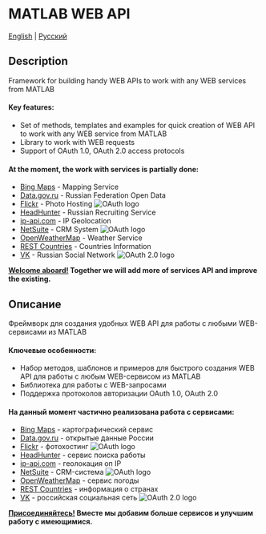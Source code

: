 # MATLAB WEB API
[English](https://github.com/ETMC-Exponenta/MATLAB-WEB-API#description) | [Русский](https://github.com/ETMC-Exponenta/MATLAB-WEB-API#%D0%9E%D0%BF%D0%B8%D1%81%D0%B0%D0%BD%D0%B8%D0%B5)

## Description
Framework for building handy WEB APIs to work with any WEB services from MATLAB
#### Key features:
* Set of methods, templates and examples for quick creation of WEB API to work with any WEB service from MATLAB
* Library to work with WEB requests
* Support of OAuth 1.0, OAuth 2.0 access protocols
#### At the moment, the work with services is partially done:
* [Bing Maps](https://msdn.microsoft.com/en-us/library/ff701713.aspx) - Mapping Service
* [Data.gov.ru](https://data.gov.ru/pravila-i-rekomendacii) - Russian Federation Open Data
* [Flickr](https://www.flickr.com/services/api) - Photo Hosting ![OAuth logo](https://upload.wikimedia.org/wikipedia/commons/thumb/d/d2/Oauth_logo.svg/16px-Oauth_logo.svg.png "OAuth 1.0")
* [HeadHunter](https://dev.hh.ru) - Russian Recruiting Service
* [ip-api.com](http://ip-api.com) - IP Geolocation
* [NetSuite](http://www.netsuite.com/portal/home.shtml) - CRM System ![OAuth logo](https://upload.wikimedia.org/wikipedia/commons/thumb/d/d2/Oauth_logo.svg/16px-Oauth_logo.svg.png "OAuth 1.0")
* [OpenWeatherMap](https://openweathermap.org/api) - Weather Service
* [REST Countries](http://restcountries.eu) - Countries Information
* [VK](https://vk.com/dev/manuals) - Russian Social Network ![OAuth 2.0 logo](https://cdn-images-1.medium.com/max/16/0*QWNG5EAnPSaUSAHH.png "OAuth 2.0")

**[Welcome aboard!](https://git-scm.com/book/en/v2/GitHub-Contributing-to-a-Project) Together we will add more of services API and improve the existing.**

## Описание
Фреймворк для создания удобных WEB API для работы с любыми WEB-сервисами из MATLAB
#### Ключевые особенности:
* Набор методов, шаблонов и примеров для быстрого создания WEB API для работы с любым WEB-сервисом из MATLAB
* Библиотека для работы с WEB-запросами
* Поддержка протоколов авторизации OAuth 1.0, OAuth 2.0
#### На данный момент частично реализована работа с сервисами:
* [Bing Maps](https://msdn.microsoft.com/en-us/library/ff701713.aspx) - картографический сервис
* [Data.gov.ru](https://data.gov.ru/pravila-i-rekomendacii) - открытые данные России
* [Flickr](https://www.flickr.com/services/api) - фотохостинг ![OAuth logo](https://upload.wikimedia.org/wikipedia/commons/thumb/d/d2/Oauth_logo.svg/16px-Oauth_logo.svg.png "OAuth 1.0")
* [HeadHunter](https://dev.hh.ru) - сервис поиска работы
* [ip-api.com](http://ip-api.com) - геолокация оп IP
* [NetSuite](http://www.netsuite.com/portal/home.shtml) - CRM-система ![OAuth logo](https://upload.wikimedia.org/wikipedia/commons/thumb/d/d2/Oauth_logo.svg/16px-Oauth_logo.svg.png "OAuth 1.0")
* [OpenWeatherMap](https://openweathermap.org/api) - сервис погоды
* [REST Countries](http://restcountries.eu) - информация о странах
* [VK](https://vk.com/dev/manuals) - российская социальная сеть ![OAuth 2.0 logo](https://cdn-images-1.medium.com/max/16/0*QWNG5EAnPSaUSAHH.png "OAuth 2.0")

**[Присоединяйтесь!](https://git-scm.com/book/ru/v2/GitHub-Внесение-собственного-вклада-в-проекты) Вместе мы добавим больше сервисов и улучшим работу с имеющимися.**
